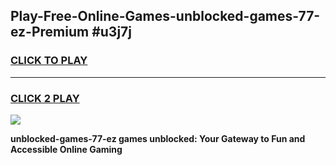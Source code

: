
## Play-Free-Online-Games-unblocked-games-77-ez-Premium #u3j7j
<h3>
<a href="https://premium.freeplayer.one?title=unblocked-games-77-ez&ref=8M">CLICK TO PLAY</a></h3>
<hr>

<h3>
<a href="https://premium.freeplayer.one?title=unblocked-games-77-ez&ref=8M">CLICK 2 PLAY</a>
  
</h3>

<a href="https://premium.freeplayer.one?title=unblocked-games-77-ez&ref=8M"><img src="https://clearcache.store/games.png"></a>


**unblocked-games-77-ez games unblocked: Your Gateway to Fun and Accessible Online Gaming**
